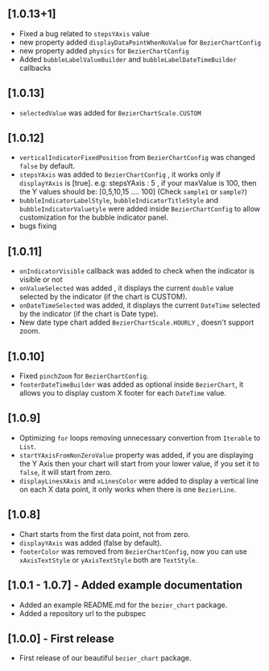 ## [1.0.13+1]

- Fixed a bug related to `stepsYAxis` value
- new property added `displayDataPointWhenNoValue` for `BezierChartConfig`
- new property added `physics` for `BezierChartConfig`
- Added `bubbleLabelValueBuilder` and `bubbleLabelDateTimeBuilder` callbacks

## [1.0.13]

- `selectedValue` was added for `BezierChartScale.CUSTOM`

## [1.0.12]

- `verticalIndicatorFixedPosition` from `BezierChartConfig` was changed `false` by default.
- `stepsYAxis` was added to `BezierChartConfig` , it works only if `displayYAxis` is [true]. e.g: stepsYAxis : 5 ,  if your maxValue is 100, then the Y values should be: [0,5,10,15 .... 100]  (Check `sample1` or `sample7`)
- `bubbleIndicatorLabelStyle`, `bubbleIndicatorTitleStyle` and `bubbleIndicatorValuetyle` were added inside `BezierChartConfig` to allow customization for the bubble indicator panel.
- bugs fixing


## [1.0.11]

- `onIndicatorVisible` callback was added to check when the indicator is visible or not
- `onValueSelected` was added , it displays the current `double` value selected by the indicator (if the chart is CUSTOM).
- `onDateTimeSelected` was added, it displays the current `DateTime` selected by the indicator (if the chart is Date type).
- New date type chart added `BezierChartScale.HOURLY` , doesn't support zoom.

## [1.0.10]

- Fixed `pinchZoom` for `BezierChartConfig`.
- `footerDateTimeBuilder` was added as optional inside `BezierChart`, it allows you to display custom X footer for each `DateTime` value.

## [1.0.9]

- Optimizing `for` loops removing unnecessary convertion from `Iterable` to `List`.
- `startYAxisFromNonZeroValue` property was added, if you are displaying the Y Axis then your chart will start from your lower value, if you set it to `false`, it will start from zero.
- `displayLinesXAxis` and `xLinesColor` were added to display a vertical line on each X data point, it only works when there is one `BezierLine`.

## [1.0.8]

* Chart starts from the first data point, not from zero.
* `displayYAxis` was added (false by default).
* `footerColor` was removed from `BezierChartConfig`, now you can use `xAxisTextStyle` or `yAxisTextStyle` both are `TextStyle`.

## [1.0.1 - 1.0.7] - Added example documentation

- Added an example README.md for the `bezier_chart` package.
- Added a repository url to the pubspec

## [1.0.0] - First release

- First release of our beautiful `bezier_chart` package.
